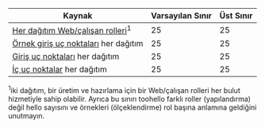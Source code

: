 | Kaynak | Varsayılan Sınır | Üst Sınır |
| --- | --- | --- |
| [Her dağıtım Web/çalışan rolleri](../articles/cloud-services/cloud-services-choose-me.md)<sup>1</sup> |25 |25 |
| [Örnek giriş uç noktaları](http://msdn.microsoft.com/library/gg557552.aspx#InstanceInputEndpoint) her dağıtım |25 |25 |
| [Giriş uç noktaları](http://msdn.microsoft.com/library/gg557552.aspx#InputEndpoint) her dağıtım |25 |25 |
| [İç uç noktalar](http://msdn.microsoft.com/library/gg557552.aspx#InternalEndpoint) her dağıtım |25 |25 |

<sup>1</sup>iki dağıtım, bir üretim ve hazırlama için bir Web/çalışan rolleri her bulut hizmetiyle sahip olabilir. Ayrıca bu sınırı toohello farklı roller (yapılandırma) değil hello sayısını ve örnekleri (ölçeklendirme) rol başına anlamına geldiğini unutmayın.

